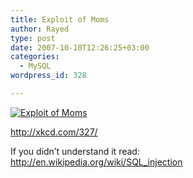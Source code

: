 ```yaml
---
title: Exploit of Moms
author: Rayed
type: post
date: 2007-10-10T12:26:25+03:00
categories:
  - MySQL
wordpress_id: 328

---
```

<p><a href='http://rayed.com/wordpress/wp-content/uploads/2007/10/exploits_of_a_mom.png' title='Exploit of Moms'/><img src='http://rayed.com/wordpress/wp-content/uploads/2007/10/exploits_of_a_mom.thumbnail.png' alt='Exploit of Moms' /></p>
<p><a href="http://xkcd.com/327/">http://xkcd.com/327/</a></p>
<p>If you didn&#8217;t understand it read:<br />
<a href="http://en.wikipedia.org/wiki/SQL_injection">http://en.wikipedia.org/wiki/SQL_injection</a></p>
